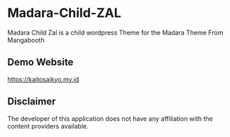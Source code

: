 # Madara-Child-ZAL
Madara Child Zal is a child wordpress Theme for the Madara Theme From Mangabooth

## Demo Website
https://kaitosaikyo.my.id

## Disclaimer
The developer of this application does not have any affiliation with the content providers available.
